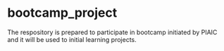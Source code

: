 # bootcamp_project
The respository is prepared to participate in bootcamp initiated by PIAIC and it will be used to initial learning projects.
